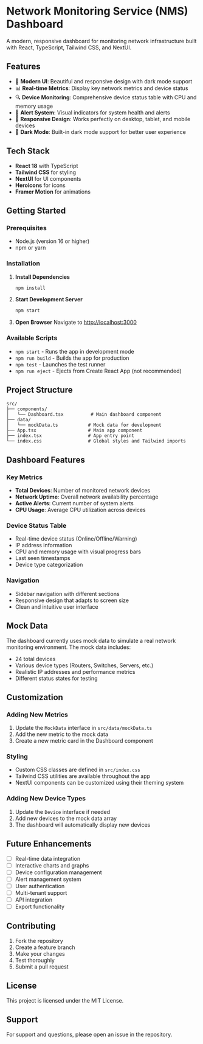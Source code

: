 # Network Monitoring Service (NMS) Dashboard

A modern, responsive dashboard for monitoring network infrastructure built with React, TypeScript, Tailwind CSS, and NextUI.

## Features

- 🎨 **Modern UI**: Beautiful and responsive design with dark mode support
- 📊 **Real-time Metrics**: Display key network metrics and device status
- 🔍 **Device Monitoring**: Comprehensive device status table with CPU and memory usage
- 🚨 **Alert System**: Visual indicators for system health and alerts
- 📱 **Responsive Design**: Works perfectly on desktop, tablet, and mobile devices
- 🌙 **Dark Mode**: Built-in dark mode support for better user experience

## Tech Stack

- **React 18** with TypeScript
- **Tailwind CSS** for styling
- **NextUI** for UI components
- **Heroicons** for icons
- **Framer Motion** for animations

## Getting Started

### Prerequisites

- Node.js (version 16 or higher)
- npm or yarn

### Installation

1. **Install Dependencies**
   ```bash
   npm install
   ```

2. **Start Development Server**
   ```bash
   npm start
   ```

3. **Open Browser**
   Navigate to [http://localhost:3000](http://localhost:3000)

### Available Scripts

- `npm start` - Runs the app in development mode
- `npm run build` - Builds the app for production
- `npm test` - Launches the test runner
- `npm run eject` - Ejects from Create React App (not recommended)

## Project Structure

```
src/
├── components/
│   └── Dashboard.tsx          # Main dashboard component
├── data/
│   └── mockData.ts           # Mock data for development
├── App.tsx                   # Main app component
├── index.tsx                 # App entry point
└── index.css                 # Global styles and Tailwind imports
```

## Dashboard Features

### Key Metrics
- **Total Devices**: Number of monitored network devices
- **Network Uptime**: Overall network availability percentage
- **Active Alerts**: Current number of system alerts
- **CPU Usage**: Average CPU utilization across devices

### Device Status Table
- Real-time device status (Online/Offline/Warning)
- IP address information
- CPU and memory usage with visual progress bars
- Last seen timestamps
- Device type categorization

### Navigation
- Sidebar navigation with different sections
- Responsive design that adapts to screen size
- Clean and intuitive user interface

## Mock Data

The dashboard currently uses mock data to simulate a real network monitoring environment. The mock data includes:

- 24 total devices
- Various device types (Routers, Switches, Servers, etc.)
- Realistic IP addresses and performance metrics
- Different status states for testing

## Customization

### Adding New Metrics
1. Update the `MockData` interface in `src/data/mockData.ts`
2. Add the new metric to the mock data
3. Create a new metric card in the Dashboard component

### Styling
- Custom CSS classes are defined in `src/index.css`
- Tailwind CSS utilities are available throughout the app
- NextUI components can be customized using their theming system

### Adding New Device Types
1. Update the `Device` interface if needed
2. Add new devices to the mock data array
3. The dashboard will automatically display new devices

## Future Enhancements

- [ ] Real-time data integration
- [ ] Interactive charts and graphs
- [ ] Device configuration management
- [ ] Alert management system
- [ ] User authentication
- [ ] Multi-tenant support
- [ ] API integration
- [ ] Export functionality

## Contributing

1. Fork the repository
2. Create a feature branch
3. Make your changes
4. Test thoroughly
5. Submit a pull request

## License

This project is licensed under the MIT License.

## Support

For support and questions, please open an issue in the repository. 